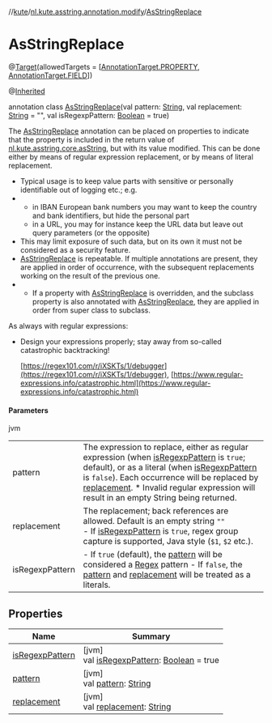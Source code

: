//[kute](../../../index.md)/[nl.kute.asstring.annotation.modify](../index.md)/[AsStringReplace](index.md)

# AsStringReplace

@[Target](https://kotlinlang.org/api/latest/jvm/stdlib/kotlin.annotation/-target/index.html)(allowedTargets = [[AnnotationTarget.PROPERTY](https://kotlinlang.org/api/latest/jvm/stdlib/kotlin.annotation/-annotation-target/-p-r-o-p-e-r-t-y/index.html), [AnnotationTarget.FIELD](https://kotlinlang.org/api/latest/jvm/stdlib/kotlin.annotation/-annotation-target/-f-i-e-l-d/index.html)])

@[Inherited](https://docs.oracle.com/javase/8/docs/api/java/lang/annotation/Inherited.html)

annotation class [AsStringReplace](index.md)(val pattern: [String](https://kotlinlang.org/api/latest/jvm/stdlib/kotlin/-string/index.html), val replacement: [String](https://kotlinlang.org/api/latest/jvm/stdlib/kotlin/-string/index.html) = &quot;&quot;, val isRegexpPattern: [Boolean](https://kotlinlang.org/api/latest/jvm/stdlib/kotlin/-boolean/index.html) = true)

The [AsStringReplace](index.md) annotation can be placed on properties to indicate that the property is included in the return value of [nl.kute.asstring.core.asString](../../nl.kute.asstring.core/as-string.md), but with its value modified. This can be done either by means of regular expression replacement, or by means of literal replacement.

- 
   Typical usage is to keep value parts with sensitive or personally identifiable out of logging etc.; e.g.
- - 
      in IBAN European bank numbers you may want to keep the country and bank identifiers, but hide the personal part
   - 
      in a URL, you may for instance keep the URL data but leave out query parameters (or the opposite)
- 
   This may limit exposure of such data, but on its own it must not be considered as a security feature.
- 
   [AsStringReplace](index.md) is repeatable. If multiple annotations are present, they are applied in order of occurrence, with the subsequent replacements working on the result of the previous one.
- - 
      If a property with [AsStringReplace](index.md) is overridden, and the subclass property is also annotated with       [AsStringReplace](index.md), they are applied in order from super class to subclass.

As always with regular expressions:

- 
   Design your expressions properly; stay away from so-called catastrophic backtracking!
   
   
   
   [https://regex101.com/r/iXSKTs/1/debugger](https://regex101.com/r/iXSKTs/1/debugger),     [https://www.regular-expressions.info/catastrophic.html](https://www.regular-expressions.info/catastrophic.html)

#### Parameters

jvm

| | |
|---|---|
| pattern | The expression to replace, either as regular expression (when [isRegexpPattern](is-regexp-pattern.md) is `true`; default), or as a literal (when [isRegexpPattern](is-regexp-pattern.md) is `false`). Each occurrence will be replaced by [replacement](replacement.md).     * Invalid regular expression will result in an empty String being returned. |
| replacement | The replacement; back references are allowed. Default is an empty string `""`<br>-     If [isRegexpPattern](is-regexp-pattern.md) is `true`, regex group capture is supported, Java style (`$1`, `$2` etc.). |
| isRegexpPattern | -     If `true` (default), the [pattern](pattern.md) will be considered a [Regex](https://kotlinlang.org/api/latest/jvm/stdlib/kotlin.text/-regex/index.html) pattern -     If `false`, the [pattern](pattern.md) and [replacement](replacement.md) will be treated as a literals. |

## Properties

| Name | Summary |
|---|---|
| [isRegexpPattern](is-regexp-pattern.md) | [jvm]<br>val [isRegexpPattern](is-regexp-pattern.md): [Boolean](https://kotlinlang.org/api/latest/jvm/stdlib/kotlin/-boolean/index.html) = true |
| [pattern](pattern.md) | [jvm]<br>val [pattern](pattern.md): [String](https://kotlinlang.org/api/latest/jvm/stdlib/kotlin/-string/index.html) |
| [replacement](replacement.md) | [jvm]<br>val [replacement](replacement.md): [String](https://kotlinlang.org/api/latest/jvm/stdlib/kotlin/-string/index.html) |
